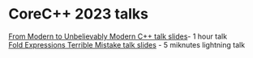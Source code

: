 # CoreC++ 2023 talks

[From Modern to Unbelievably Modern C++ talk slides](from-a-modern-to-an-unbelievably-modern-cpp.html)- 1 hour talk<br>
[Fold Expressions Terrible Mistake talk slides](fold-expressions-terrible-mistake.html) - 5 miknutes lightning talk

